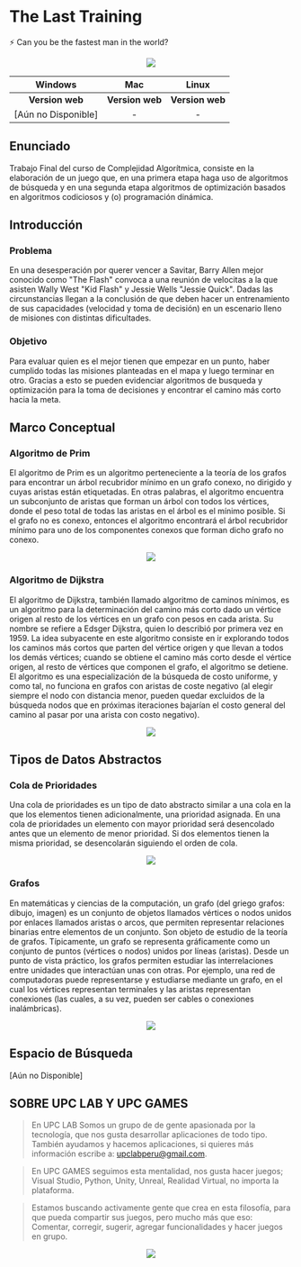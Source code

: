 # The Last Training #
:zap: Can you be the fastest man in the world?

<div align="center">
  <img src="https://media.giphy.com/media/fW56oUG0CiYjC/giphy.gif">
</div>

| Windows | Mac | Linux |
|:-------------:|:---------:|:-------------------:|
|  **Version web** | **Version web** | **Version web** |
| [Aún no Disponible] | - | - |



## Enunciado
Trabajo Final del curso de Complejidad Algorítmica, consiste en la elaboración de un juego que, en una primera etapa haga uso de algoritmos de búsqueda y en una segunda etapa algoritmos de optimización basados en algoritmos codiciosos y (o) programación dinámica.

## Introducción
### Problema
En una desesperación por querer vencer a Savitar, Barry Allen mejor conocido como "The Flash" convoca a una reunión de velocitas a la que asisten Wally West "Kid Flash" y Jessie Wells "Jessie Quick". Dadas las circunstancias llegan a la conclusión de que deben hacer un entrenamiento de sus capacidades (velocidad y toma de decisión) en un escenario lleno de misiones con distintas dificultades.
### Objetivo
Para evaluar quien es el mejor tienen que empezar en un punto, haber cumplido todas las misiones planteadas en el mapa y luego terminar en otro. Gracias a esto se pueden evidenciar algoritmos de busqueda y optimización para la toma de decisiones y encontrar el camino más corto hacia la meta.

## Marco Conceptual
### Algoritmo de Prim
El algoritmo de Prim es un algoritmo perteneciente a la teoría de los grafos para encontrar un árbol recubridor mínimo en un grafo conexo, no dirigido y cuyas aristas están etiquetadas.
En otras palabras, el algoritmo encuentra un subconjunto de aristas que forman un árbol con todos los vértices, donde el peso total de todas las aristas en el árbol es el mínimo posible. Si el grafo no es conexo, entonces el algoritmo encontrará el árbol recubridor mínimo para uno de los componentes conexos que forman dicho grafo no conexo.

<div align="center">
  <img src="https://upload.wikimedia.org/wikipedia/commons/d/d2/Minimum_spanning_tree.svg">
</div>

### Algoritmo de Dijkstra
El algoritmo de Dijkstra, también llamado algoritmo de caminos mínimos, es un algoritmo para la determinación del camino más corto dado un vértice origen al resto de los vértices en un grafo con pesos en cada arista. Su nombre se refiere a Edsger Dijkstra, quien lo describió por primera vez en 1959.
La idea subyacente en este algoritmo consiste en ir explorando todos los caminos más cortos que parten del vértice origen y que llevan a todos los demás vértices; cuando se obtiene el camino más corto desde el vértice origen, al resto de vértices que componen el grafo, el algoritmo se detiene. El algoritmo es una especialización de la búsqueda de costo uniforme, y como tal, no funciona en grafos con aristas de coste negativo (al elegir siempre el nodo con distancia menor, pueden quedar excluidos de la búsqueda nodos que en próximas iteraciones bajarían el costo general del camino al pasar por una arista con costo negativo).

<div align="center">
  <img src="https://upload.wikimedia.org/wikipedia/commons/5/57/Dijkstra_Animation.gif">
</div>

## Tipos de Datos Abstractos
### Cola de Prioridades
Una cola de prioridades es un tipo de dato abstracto similar a una cola en la que los elementos tienen adicionalmente, una prioridad asignada. En una cola de prioridades un elemento con mayor prioridad será desencolado antes que un elemento de menor prioridad. Si dos elementos tienen la misma prioridad, se desencolarán siguiendo el orden de cola.

<div align="center">
  <img src="https://netmatze.files.wordpress.com/2014/08/priorityqueue.png">
</div>

### Grafos
En matemáticas y ciencias de la computación, un grafo (del griego grafos: dibujo, imagen) es un conjunto de objetos llamados vértices o nodos unidos por enlaces llamados aristas o arcos, que permiten representar relaciones binarias entre elementos de un conjunto. Son objeto de estudio de la teoría de grafos.
Típicamente, un grafo se representa gráficamente como un conjunto de puntos (vértices o nodos) unidos por líneas (aristas).
Desde un punto de vista práctico, los grafos permiten estudiar las interrelaciones entre unidades que interactúan unas con otras. Por ejemplo, una red de computadoras puede representarse y estudiarse mediante un grafo, en el cual los vértices representan terminales y las aristas representan conexiones (las cuales, a su vez, pueden ser cables o conexiones inalámbricas).

<div align="center">
  <img src="https://upload.wikimedia.org/wikipedia/commons/5/5b/6n-graf.svg">
</div>

## Espacio de Búsqueda
[Aún no Disponible]


## SOBRE UPC LAB Y UPC GAMES
> En UPC LAB Somos un grupo de  de gente apasionada por la tecnología, que nos gusta desarrollar aplicaciones de todo tipo.
> También ayudamos y hacemos aplicaciones, si quieres más información escribe a: <upclabperu@gmail.com>.

> En UPC GAMES seguimos esta mentalidad, nos gusta hacer juegos; Visual Studio, Python, Unity, Unreal, Realidad Virtual, no importa la plataforma.  

> Estamos buscando activamente gente que crea en esta filosofía, para que pueda compartir sus juegos, pero mucho más que eso: 
> Comentar, corregir, sugerir, agregar funcionalidades y hacer juegos en grupo.

<div align="center">
  <a href="https://github.com/upclab">
    <img src="https://cloud.githubusercontent.com/assets/9372893/16879913/501dca4a-4a78-11e6-9783-3600e0b260d8.png">
  </a>
</div>
